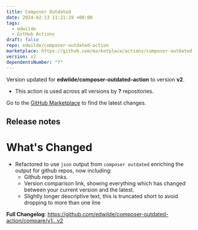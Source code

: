 ```yaml
---
title: Composer Outdated
date: 2024-02-13 11:21:19 +00:00
tags:
  - edwilde
  - GitHub Actions
draft: false
repo: edwilde/composer-outdated-action
marketplace: https://github.com/marketplace/actions/composer-outdated
version: v2
dependentsNumber: "?"
---
```



Version updated for **edwilde/composer-outdated-action** to version **v2**.
- This action is used across all versions by **?** repositories.

Go to the [GitHub Marketplace](https://github.com/marketplace/actions/composer-outdated) to find the latest changes.

## Release notes

# What's Changed

* Refactored to use `json` output from `composer outdated` enriching the output for github repos, now including:
  * Github repo links.
  * Version comparison link, showing everything which has changed between your current version and the latest.
  * Slightly longer descriptive text, this is truncated short to avoid dropping to more than one line

**Full Changelog**: https://github.com/edwilde/composer-outdated-action/compare/v1...v2
